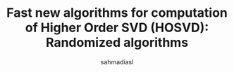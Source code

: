 ---
layout: post

author: sahmadiasl
title:  "Fast new algorithms for computation of Higher Order SVD (HOSVD): Randomized algorithms"
presentation: "/assets/Ahmadi-Presentation.pptx"
categories: HOSVD Randomization Matrix_Factorization
comments: true
---